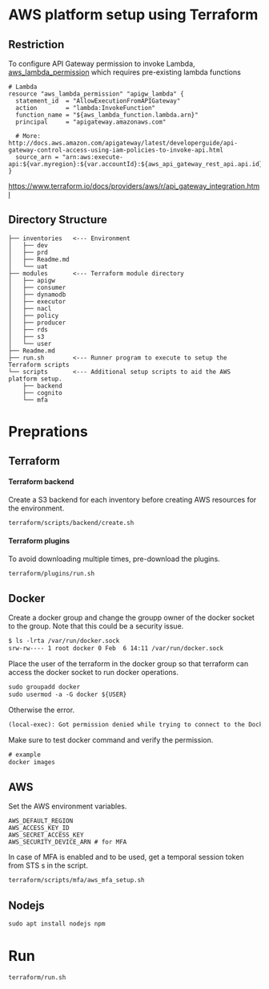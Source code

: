 # AWS platform setup using Terraform

## Restriction

To configure API Gateway permission to invoke Lambda, [aws_lambda_permission](https://www.terraform.io/docs/providers/aws/r/lambda_permission.html) which requires pre-existing lambda functions

```
# Lambda
resource "aws_lambda_permission" "apigw_lambda" {
  statement_id  = "AllowExecutionFromAPIGateway"
  action        = "lambda:InvokeFunction"
  function_name = "${aws_lambda_function.lambda.arn}"
  principal     = "apigateway.amazonaws.com"

  # More: http://docs.aws.amazon.com/apigateway/latest/developerguide/api-gateway-control-access-using-iam-policies-to-invoke-api.html
  source_arn = "arn:aws:execute-api:${var.myregion}:${var.accountId}:${aws_api_gateway_rest_api.api.id}/*/${aws_api_gateway_method.method.http_method}/${aws_api_gateway_resource.resource.path}"
}
```


https://www.terraform.io/docs/providers/aws/r/api_gateway_integration.html


## Directory Structure

```
├── inventories   <--- Environment
│   ├── dev
│   ├── prd
│   ├── Readme.md
│   └── uat
├── modules       <--- Terraform module directory
│   ├── apigw
│   ├── consumer
│   ├── dynamodb
│   ├── executor
│   ├── nacl
│   ├── policy
│   ├── producer
│   ├── rds
│   ├── s3
│   └── user
├── Readme.md
├── run.sh        <--- Runner program to execute to setup the Terraform scripts
└── scripts       <--- Additional setup scripts to aid the AWS platform setup.
    ├── backend
    ├── cognito
    └── mfa
```

# Preprations

## Terraform
#### Terraform backend
Create a S3 backend for each inventory before creating AWS resources for the environment.
```dtd
terraform/scripts/backend/create.sh
```

#### Terraform plugins
To avoid downloading multiple times, pre-download the plugins.
```dtd
terraform/plugins/run.sh
```

## Docker
Create a docker group and change the groupp owner of the docker socket to the group. Note that this could be a security issue.
```dtd
$ ls -lrta /var/run/docker.sock
srw-rw---- 1 root docker 0 Feb  6 14:11 /var/run/docker.sock
```

Place the user of the terraform in the docker group so that terraform can access the docker socket to run docker operations.
```dtd
sudo groupadd docker
sudo usermod -a -G docker ${USER}
```

Otherwise the error.
```dtd
(local-exec): Got permission denied while trying to connect to the Docker daemon socket at unix:///var/run/docker.sock
```

Make sure to test docker command and verify the permission.
```dtd
# example
docker images
```

## AWS
Set the AWS environment variables. 
```
AWS_DEFAULT_REGION
AWS_ACCESS_KEY_ID
AWS_SECRET_ACCESS_KEY
AWS_SECURITY_DEVICE_ARN # for MFA
```

In case of MFA is enabled and to be used, get a temporal session token from STS s in the script.
```dtd
terraform/scripts/mfa/aws_mfa_setup.sh
```

## Nodejs
```dtd
sudo apt install nodejs npm
```

# Run

```dtd
terraform/run.sh
```

